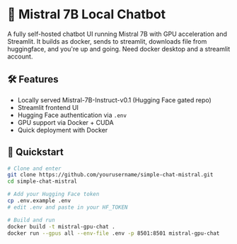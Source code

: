 # 🧠 Mistral 7B Local Chatbot

A fully self-hosted chatbot UI running Mistral 7B with GPU acceleration and Streamlit.
It builds as docker, sends to streamlit, downloads file from huggingface, and you're up and going.
Need docker desktop and a streamlit account. 

## 🛠 Features

- Locally served Mistral-7B-Instruct-v0.1 (Hugging Face gated repo)
- Streamlit frontend UI
- Hugging Face authentication via `.env`
- GPU support via Docker + CUDA
- Quick deployment with Docker

## 🚀 Quickstart

```bash
# Clone and enter
git clone https://github.com/yourusername/simple-chat-mistral.git
cd simple-chat-mistral

# Add your Hugging Face token
cp .env.example .env
# edit .env and paste in your HF_TOKEN

# Build and run
docker build -t mistral-gpu-chat .
docker run --gpus all --env-file .env -p 8501:8501 mistral-gpu-chat
